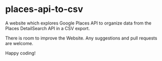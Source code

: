 places-api-to-csv
=================

A website which explores Google Places API to organize data from the Places DetailSearch API in a CSV export.

There is room to improve the Website. Any suggestions and pull requests are welcome.

Happy coding!
